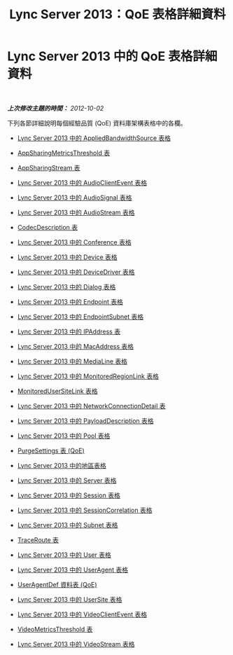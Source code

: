 ﻿---
title: Lync Server 2013：QoE 表格詳細資料
TOCTitle: QoE 表格詳細資料
ms:assetid: f10f0796-3c09-4cb8-bd0d-15f783835f03
ms:mtpsurl: https://technet.microsoft.com/zh-tw/library/Gg413003(v=OCS.15)
ms:contentKeyID: 49292764
ms.date: 08/24/2015
mtps_version: v=OCS.15
ms.translationtype: HT
---

# Lync Server 2013 中的 QoE 表格詳細資料

 

_**上次修改主題的時間：** 2012-10-02_

下列各節詳細說明每個經驗品質 (QoE) 資料庫架構表格中的各欄。

  - [Lync Server 2013 中的 AppliedBandwidthSource 表格](lync-server-2013-appliedbandwidthsource-table.md)

  - [AppSharingMetricsThreshold 表](lync-server-2013-appsharingmetricsthreshold-table.md)

  - [AppSharingStream 表](lync-server-2013-appsharingstream-table.md)

  - [Lync Server 2013 中的 AudioClientEvent 表格](lync-server-2013-audioclientevent-table.md)

  - [Lync Server 2013 中的 AudioSignal 表格](lync-server-2013-audiosignal-table.md)

  - [Lync Server 2013 中的 AudioStream 表格](lync-server-2013-audiostream-table.md)

  - [CodecDescription 表](lync-server-2013-codecdescription-table.md)

  - [Lync Server 2013 中的 Conference 表格](lync-server-2013-conference-table.md)

  - [Lync Server 2013 中的 Device 表格](lync-server-2013-device-table.md)

  - [Lync Server 2013 中的 DeviceDriver 表格](lync-server-2013-devicedriver-table.md)

  - [Lync Server 2013 中的 Dialog 表格](lync-server-2013-dialog-table.md)

  - [Lync Server 2013 中的 Endpoint 表格](lync-server-2013-endpoint-table.md)

  - [Lync Server 2013 中的 EndpointSubnet 表格](lync-server-2013-endpointsubnet-table.md)

  - [Lync Server 2013 中的 IPAddress 表](lync-server-2013-ipaddress-table.md)

  - [Lync Server 2013 中的 MacAddress 表格](lync-server-2013-macaddress-table.md)

  - [Lync Server 2013 中的 MediaLine 表格](lync-server-2013-medialine-table.md)

  - [Lync Server 2013 中的 MonitoredRegionLink 表格](lync-server-2013-monitoredregionlink-table.md)

  - [MonitoredUserSiteLink 表格](monitoredusersitelink-table.md)

  - [Lync Server 2013 中的 NetworkConnectionDetail 表](lync-server-2013-networkconnectiondetail-table.md)

  - [Lync Server 2013 中的 PayloadDescription 表格](lync-server-2013-payloaddescription-table.md)

  - [Lync Server 2013 中的 Pool 表格](lync-server-2013-pool-table.md)

  - [PurgeSettings 表 (QoE)](lync-server-2013-purgesettings-table-qoe.md)

  - [Lync Server 2013 中的地區表格](lync-server-2013-region-table.md)

  - [Lync Server 2013 中的 Server 表格](lync-server-2013-server-table.md)

  - [Lync Server 2013 中的 Session 表格](lync-server-2013-session-table.md)

  - [Lync Server 2013 中的 SessionCorrelation 表格](lync-server-2013-sessioncorrelation-table.md)

  - [Lync Server 2013 中的 Subnet 表格](lync-server-2013-subnet-table.md)

  - [TraceRoute 表](lync-server-2013-traceroute-table.md)

  - [Lync Server 2013 中的 User 表格](lync-server-2013-user-table.md)

  - [Lync Server 2013 中的 UserAgent 表格](lync-server-2013-useragent-table.md)

  - [UserAgentDef 資料表 (QoE)](lync-server-2013-useragentdef-table-qoe.md)

  - [Lync Server 2013 中的 UserSite 表格](lync-server-2013-usersite-table.md)

  - [Lync Server 2013 中的 VideoClientEvent 表格](lync-server-2013-videoclientevent-table.md)

  - [VideoMetricsThreshold 表](lync-server-2013-videometricsthreshold-table.md)

  - [Lync Server 2013 中的 VideoStream 表格](lync-server-2013-videostream-table.md)

